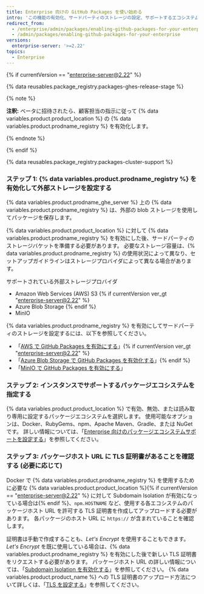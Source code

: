 ```yaml
---
title: Enterprise 向けの GitHub Packages を使い始める
intro: 'この機能の有効化、サードパーティのストレージの設定、サポートするエコシステムの設定、TLS 証明書の更新を行い、{% data variables.product.product_location %} で {% data variables.product.prodname_registry %} を使用開始します。'
redirect_from:
  - /enterprise/admin/packages/enabling-github-packages-for-your-enterprise
  - /admin/packages/enabling-github-packages-for-your-enterprise
versions:
  enterprise-server: '>=2.22'
topics:
  - Enterprise
---
```


{% if currentVersion == "enterprise-server@2.22" %}

{% data reusables.package_registry.packages-ghes-release-stage %}

{% note %}

**注釈:** ベータに招待されたら、顧客担当の指示に従って {% data variables.product.product_location %} の {% data variables.product.prodname_registry %} を有効化します。

{% endnote %}

{% endif %}

{% data reusables.package_registry.packages-cluster-support %}

### ステップ 1: {% data variables.product.prodname_registry %} を有効化して外部ストレージを設定する

{% data variables.product.prodname_ghe_server %} 上の {% data variables.product.prodname_registry %} は、外部の blob ストレージを使用してパッケージを保存します。

{% data variables.product.product_location %} に対して {% data variables.product.prodname_registry %} を有効にした後、サードパーティのストレージバケットを準備する必要があります。 必要なストレージ容量は、{% data variables.product.prodname_registry %} の使用状況によって異なり、セットアップガイドラインはストレージプロバイダによって異なる場合があります。

サポートされている外部ストレージプロバイダ
- Amazon Web Services (AWS) S3 {% if currentVersion ver_gt "enterprise-server@2.22" %}
- Azure Blob Storage {% endif %}
- MinIO

{% data variables.product.prodname_registry %} を有効にしてサードパーティのストレージを設定するには、以下を参照してください。
  - 「[AWS で GitHub Packages を有効にする](/admin/packages/enabling-github-packages-with-aws)」{% if currentVersion ver_gt "enterprise-server@2.22" %}
  - 「[Azure Blob Storage で GitHub Packages を有効化する](/admin/packages/enabling-github-packages-with-azure-blob-storage)」{% endif %}
  - 「[MinIO で GitHub Packages を有効にする](/admin/packages/enabling-github-packages-with-minio)」

### ステップ 2: インスタンスでサポートするパッケージエコシステムを指定する

{% data variables.product.product_location %} で有効、無効、または読み取り専用に設定するパッケージエコシステムを選択します。 使用可能なオプションは、Docker、RubyGems、npm、Apache Maven、Gradle、または NuGet です。  詳しい情報については、「[Enterprise 向けのパッケージエコシステムサポートを設定する](/enterprise/admin/packages/configuring-package-ecosystem-support-for-your-enterprise)」を参照してください。

### ステップ 3: パッケージホスト URL に TLS 証明書があることを確認する (必要に応じて)

Docker で {% data variables.product.prodname_registry %} を使用するために必要な {% data variables.product.product_location %}{% if currentVersion == "enterprise-server@2.22" %} に対して Subdomain Isolation が有効になっている場合は{% endif %}、`npm.HOSTNAME` など、使用する各エコシステムのパッケージホスト URL を許可する TLS 証明書を作成してアップロードする必要があります。 各パッケージのホスト URL に `https://` が含まれていることを確認します。

  証明書は手動で作成することも、_Let's Encrypt_ を使用することもできます。 _Let's Encrypt_ を既に使用している場合は、{% data variables.product.prodname_registry %} を有効にした後で新しい TLS 証明書をリクエストする必要があります。 パッケージホスト URL の詳しい情報については、「[Subdomain Isolation を有効化する](/enterprise/admin/configuration/enabling-subdomain-isolation)」を参照してください。 {% data variables.product.product_name %} への TLS 証明書のアップロード方法について詳しくは、「[TLS を設定する](/enterprise/admin/configuration/configuring-tls)」を参照してください。
